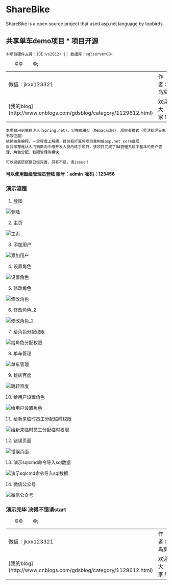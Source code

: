 # ShareBike
ShareBike is a open source project that used asp.net language by topbirds.

## 共享单车demo项目 * 项目开源

```
本项目硬件支持：IDE:vs2012+ || 数据库：sqlserver08+

```

<table>
    <tr>
        &copy;<td>微信：jkxx123321</td>&copy;<td>作者：鸟窝</td>
    </tr>
    <tr>
        &copy;<td>[我的blog](http://www.cnblogs.com/gdsblog/category/1129612.html)</td>;<td>欢迎大家！</td>
    </tr>
</table>

```
本项目用到依赖注入(Spring.net)、分布式缓存（Memacache）、观察者模式（灵活处理日志书写位置）
依赖抽象编程，一定程度上解耦，目前有打算将项目重构成asp.net core底层
自我推荐是从入门到面向中级开发人员的练手项目，该项目完成了OA管理系统中基本的用户管理、角色分配、权限管理等模块

可以说底层搭建已经完善，另有不足，请issue！
```
#### 可以使用超级管理员登陆 账号：admin  密码：123456  

### 演示流程
1. 登陆

![登陆](http://images.cnblogs.com/cnblogs_com/gdsblog/1173452/o_y1.png "展示")

2. 主页


![主页](http://images.cnblogs.com/cnblogs_com/gdsblog/1173452/o_y2___.png)

3. 添加用户

![添加用户](http://images.cnblogs.com/cnblogs_com/gdsblog/1173452/o_y3.png)

4. 设置角色

![设置角色](http://images.cnblogs.com/cnblogs_com/gdsblog/1173452/o_y4.png)

5. 修改角色

![修改角色](http://images.cnblogs.com/cnblogs_com/gdsblog/1173452/o_y5.png)

6. 修改角色_2

![修改角色_2](http://images.cnblogs.com/cnblogs_com/gdsblog/1173452/o_y6.png)

7. 给角色分配权限

![给角色分配权限](http://images.cnblogs.com/cnblogs_com/gdsblog/1173452/o_y7.png)

8. 单车管理

![单车管理](http://images.cnblogs.com/cnblogs_com/gdsblog/1173452/o_y9.png)

9. 跳转百度

![跳转百度](http://images.cnblogs.com/cnblogs_com/gdsblog/1173452/o_y10.png)

10. 给用户设置角色

![给用户设置角色](http://images.cnblogs.com/cnblogs_com/gdsblog/1173452/o_y8.png)

11. 给新来临时员工分配临时权限

![给新来临时员工分配临时权限](http://images.cnblogs.com/cnblogs_com/gdsblog/1173452/o_y11.png)

12. 错误页面

![错误页面](http://images.cnblogs.com/cnblogs_com/gdsblog/1173452/o_y12.png)

13. 演示sqlcmd命令导入sql数据

![演示sqlcmd命令导入sql数据](http://images.cnblogs.com/cnblogs_com/gdsblog/1173452/o_14.png)

14. 微信公众号

![微信公众号](https://images.cnblogs.com/cnblogs_com/gdsblog/1129111/o_%e5%be%ae%e4%bf%a1%e5%85%ac%e4%bc%97%e5%8f%b71.png)

### 演示完毕 决得不错请start

<table>
    <tr>
        &copy;<td>微信：jkxx123321</td>&copy;<td>作者：鸟窝</td>
    </tr>
    <tr>
        &copy;<td>[我的blog](http://www.cnblogs.com/gdsblog/category/1129612.html)</td>;<td>欢迎大家！</td>
    </tr>
</table>
